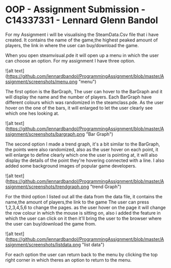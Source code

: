 # OOP - Assignment Submission - C14337331 - Lennard Glenn Bandol

For my Assignment i will be visualising the SteamData.Csv file that i have created.
It contains the name of the game,the highest peaked amount of players, the link in where the user can buy/download the game.

When you open steamvisual.pde it will open up a menu in which the user can choose an option.
For my assignment I have three option.

![alt text] (https://github.com/lennardbandol/ProgrammingAssignment/blob/master/Assignment/screenshots/menu.png "menu")

The first option is the BarGraph, The user can hover to the BarGraph and it will display the name and the number of players.
Each BarGraph have different colours which was randomized in the steamclass.pde. As the user hover on the one of the bars, 
it will enlarged to let the user clearly see which one hes looking at.

![alt text] (https://github.com/lennardbandol/ProgrammingAssignment/blob/master/Assignment/screenshots/bargraph.png "Bar Graph")

The second option I made a trend graph, it's a bit similar to the BarGraph, the points were also randomized, also as the user
hover on each point, it will enlarge to define clearly which one the user is pointing at, it will also display the details of the
point they're hovering connected with a line. I also added some background images of popular game developers.

![alt text] (https://github.com/lennardbandol/ProgrammingAssignment/blob/master/Assignment/screenshots/trendgraph.png "trend Graph")

For the third option I listed out all the data from the data file, it contains the name,the amount of players,the link to the game
The user can press 1,2,3,4,5,6 to change the pages. as the user hover on the page it will change the row colour in which the mouse
is sitting on, also i added the feature in which the user can click on it then it'll bring the user to the browser where the user 
can buy/download the game from.

![alt text] (https://github.com/lennardbandol/ProgrammingAssignment/blob/master/Assignment/screenshots/listdata.png "list data")

For each option the user can return back to the menu by clicking the top right corner in which theres an option to return to the menu.